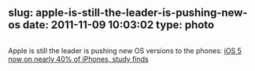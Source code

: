 slug: apple-is-still-the-leader-is-pushing-new-os
date: 2011-11-09 10:03:02
type: photo
---

<a href="http://www.bgr.com/2011/11/08/ios-5-now-on-nearly-40-of-iphones-study-finds/?utm_source=feedburner&utm_medium=feed&utm_campaign=Feed: TheBoyGeniusReport (BGR | Boy Genius Report)"><img src="{{@asset.url swerner/tumblr/2011-11-09-apple-is-still-the-leader-is-pushing-new-os-7dfc7b7afb.jpeg}}" alt=""/></a>

Apple is still the leader is pushing new OS versions to the phones: [iOS 5 now on nearly 40% of iPhones, study finds](http://www.bgr.com/2011/11/08/ios-5-now-on-nearly-40-of-iphones-study-finds/?utm_source=feedburner&utm_medium=feed&utm_campaign=Feed:%20TheBoyGeniusReport%20(BGR%20%7C%20Boy%20Genius%20Report))

